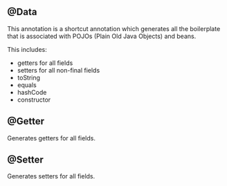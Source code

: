 ## @Data
This annotation is a shortcut annotation which generates all the boilerplate that is associated with POJOs (Plain Old Java Objects) and beans. 

This includes:
- getters for all fields
- setters for all non-final fields
- toString
- equals
- hashCode
- constructor 

## @Getter
Generates getters for all fields.

## @Setter
Generates setters for all fields.